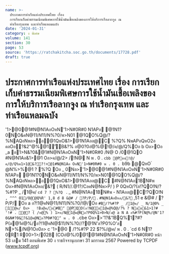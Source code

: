 ```yaml
---
name: >-
  ประกาศการท่าเรือแห่งประเทศไทย เรื่อง
  การเรียกเก็บค่าธรรมเนียมพิเศษการใช้น้ำมันเชื้อเพลิงของการให้บริการเรือลากจูง ณ
  ท่าเรือกรุงเทพ และท่าเรือแหลมฉบัง
date: '2024-01-31'
category: ง พิเศษ
volume: 141
section: 30
page: 53
source: 'https://ratchakitcha.soc.go.th/documents/17728.pdf'
draft: true
---
```


# ประกาศการท่าเรือแห่งประเทศไทย เรื่อง การเรียกเก็บค่าธรรมเนียมพิเศษการใช้น้ำมันเชื้อเพลิงของการให้บริการเรือลากจูง ณ ท่าเรือกรุงเทพ และท่าเรือแหลมฉบัง

'1>@0@1#N@N1AอOหN'1>N#0R#0 N1APอ @1N1?0NO&คN@$11/N%?0/พ>N01@1QO%Qํ@/?%NAQอNพล> อ@1QหO&1>@1N1Aอล@C  #N@N1Aอ1BN#พ Oล>#N@N1AอOหล/&? !@/'1>@0@1#N@N1AอOหN'1>N#0R#0 ํ@ห% QหO/?@1N1?0NO&คN@$11/N%?0/พ>N01 @1QO%Qํ@/?%NAQอNพล>อ@1QหO&1>@1N1Aอล@C %?Q% NพAPอQหO2อ คลOอ?&2"@%@1์'ัB&?% อ@0?0อํ@%@!@/ค/@/Q%Oอ b Oล>Oอ _a อ1>N&?0&@1#N@N1AอOหN'1>N#0R#0 /N@ O /0@1QO #N@N1Aอ&1>@1 Oล>ค/@/2> /!N@ N พ . 0 . `cbb @Pออ!@/ค/@/Q%พ1>1@&??!>@1#N@N1Aอ OหN'1>N#0R#0 พ . 0 . `b9b @QหO ํ @N%>%@1 ? %?Q Oอ _ 0Nล>'1>@0@1#N@N1AอOหN'1>N#0R#0 N1APอ @1N1?0NO&คN@$11/N%?0/พ>N01 @1QO%Qํ@/?%NAQอNพล>อ@1QหO&1>@1N1Aอล@C  #N@N1Aอ1BN#พ Oล>#N@N1AอOหล/&? ล/?%#?P ` 7 ?%0@0% `cdd Oอ ` ํ@ห% อ?!1@คN@$11/N%?0/พ>N01@1QO%Qํ@/?%NAQอNพล>อ@1QหO&1>@1N1Aอล@C  #N@N1Aอ1BN#พ Oล>#N@N1AอOหล/&? ( R/N1//.@1?/CลคN@Nพ>P/ ) P 0QหO/?(ล!?QO!N/?%#?P _ /1@ค/ `cd 7 ? %?Q ` . _ #N@N1Aอ1BN#พ - N1Aอล@C!?QO!N ` , ^^^ O1/O@@Q%R' 1,8 d 8 &@# / ?P/P/ ` . ` #N@N1AอOหล/&? ` ,51 e &@# / ?P/P/ Oอ a อ?!1@คN@$11/N%?0/พ>N01!@/Oอ ` 1?N01อ?P/P/R/N"@ a^ %@#? ค> a^ %@#? Oล>ห@N>% a^ %@#? O!NR/N"@ห%@P?P/P/ ค> ห%@P?P/P/ Oอ b @1#N@N1AอOหN'1>N#0R#0>#&#/%อ?!1@คN@$11/N%?0/!@/Oอ ` #B/?%#?P _ /1@ค/ _ N/1@0% _ 1@ค/ Oล> _ !Bล@ค/อ#B'ี @PQO(ล!N@อ1@ค@%Qํ@/?% ? Nลอ&1>1?# '!# . ํ@? ( /ห@% ) 1>ห/N@1@ค@Nล?P0Q%1>0>N/ล@ a N A อ%#?P(N@%/@N'1?0&N#?0&?&1@ค@Nล?P0#?Q'ี พ . 0 . `cbe Oล>>'1?&'1BQ%1?#?P(ล@1คํ@%/อ?!1@คN@$11/N%?0//?@1N'ล?P0%O'ล N>%/N@1Oอ0ล> c '1>@0  /?%#?P 22 $?%/@ค/ พ . 0 . `cd 6 N1?0R1 R00>1>/0์2B (COอํ@%/0@1@1#N@N1AอOหN'1>N#0R#0 หน้า 53 เลม 141 ตอนพิเศษ 30 ง ราชกิจจานุเบกษา 31 มกราคม 2567 Powered by TCPDF (www.tcpdf.org)
